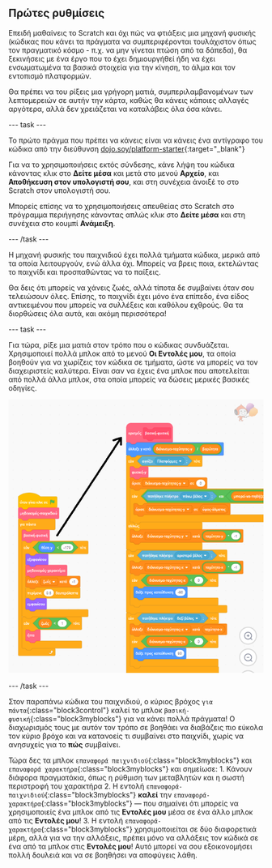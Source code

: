 ## Πρώτες ρυθμίσεις

Επειδή μαθαίνεις το Scratch και όχι πώς να φτιάξεις μια μηχανή φυσικής (κώδικας που κάνει τα πράγματα να συμπεριφέρονται τουλάχιστον όπως τον πραγματικό κόσμο - π.χ. να μην γίνεται πτώση από τα δάπεδα), θα ξεκινήσεις με ένα έργο που το έχει δημιουργήθεί ήδη να έχει ενσωματωμένα τα βασικά στοιχεία για την κίνηση, το άλμα και τον εντοπισμό πλατφορμών.

Θα πρέπει να του ρίξεις μια γρήγορη ματιά, συμπεριλαμβανομένων των λεπτομερειών σε αυτήν την κάρτα, καθώς θα κάνεις κάποιες αλλαγές αργότερα, αλλά δεν χρειάζεται να καταλάβεις όλα όσα κάνει.

--- task ---

Το πρώτο πράγμα που πρέπει να κάνεις είναι να κάνεις ένα αντίγραφο του κώδικα από την διεύθυνση [dojo.soy/platform-starter](http://dojo.soy/platform-starter){:target="_blank"}

Για να το χρησιμοποιήσεις εκτός σύνδεσης, κάνε λήψη του κώδικα κάνοντας κλικ στο **Δείτε μέσα** και μετά στο μενού **Αρχείο**, και **Αποθήκευση στον υπολογιστή σου**, και στη συνέχεια άνοιξέ το στο Scratch στον υπολογιστή σου.

Μπορείς επίσης να το χρησιμοποιήσεις απευθείας στο Scratch στο πρόγραμμα περιήγησης κάνοντας απλώς κλικ στο **Δείτε μέσα** και στη συνέχεια στο κουμπί **Ανάμειξη**.

--- /task ---

Η μηχανή φυσικής του παιχνιδιού έχει πολλά τμήματα κώδικα, μερικά από τα οποία λειτουργούν, ενώ άλλα όχι. Μπορείς να βρεις ποια, εκτελώντας το παιχνίδι και προσπαθώντας να το παίξεις.

Θα δεις ότι μπορείς να χάνεις ζωές, αλλά τίποτα δε συμβαίνει όταν σου τελειώσουν όλες. Επίσης, το παιχνίδι έχει μόνο ένα επίπεδο, ένα είδος αντικειμένου που μπορείς να συλλέξεις και καθόλου εχθρούς. Θα τα διορθώσεις όλα αυτά, και ακόμη περισσότερα!

--- task ---

Για τώρα, ρίξε μια ματιά στον τρόπο που ο κώδικας συνδυάζεται. Χρησιμοποιεί πολλά μπλοκ από το μενού **Οι Εντολές μου**, τα οποία βοηθούν για να χωρίζεις τον κώδικα σε τμήματα, ώστε να μπορείς να τον διαχειριστείς καλύτερα. Είναι σαν να έχεις ένα μπλοκ που αποτελείται από πολλά άλλα μπλοκ, στα οποία μπορείς να δώσεις μερικές βασικές οδηγίες.

![](images/setup2and3.png)

--- /task ---

Στον παραπάνω κώδικα του παιχνιδιού, ο κύριος βρόχος `για πάντα`{:class="block3control"} καλεί το μπλοκ `βασική-φυσική`{:class="block3myblocks"} για να κάνει πολλά πράγματα! Ο διαχωρισμός τους με αυτόν τον τρόπο σε βοηθάει να διαβάζεις πιο εύκολα τον κύριο βρόχο και να κατανοείς τι συμβαίνει στο παιχνίδι, χωρίς να ανησυχείς για το **πώς** συμβαίνει.

Τώρα δες τα μπλοκ `επαναφορά παιχνιδιού`{:class="block3myblocks"} και `επαναφορά χαρακτήρα`{:class="block3myblocks"} και σημείωσε:
    1. Κάνουν διάφορα πραγματάκια, όπως η ρύθμιση των μεταβλητών και η σωστή περιστροφή του χαρακτήρα
    2. Η εντολή `επαναφορά-παιχνιδιού`{:class="block3myblocks"} **καλεί** την `επαναφορά-χαρακτήρα`{:class="block3myblocks"} — που σημαίνει ότι μπορείς να χρησιμοποιείς ένα μπλοκ από τις **Εντολές μου** μέσα σε ένα άλλο μπλοκ από τις **Εντολές μου**!
    3. Η εντολή `επαναφορά-χαρακτήρα`{:class="block3myblocks"} χρησιμοποιείται σε δύο διαφορετικά μέρη, αλλά για να την αλλάξεις, πρέπει μόνο να αλλάξεις τον κώδικά σε ένα από τα μπλοκ στις **Εντολές μου**! Αυτό μπορεί να σου εξοικονομήσει πολλή δουλειά και να σε βοηθήσει να αποφύγεις λάθη.

